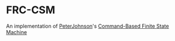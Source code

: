# FRC-CSM

An implementation of [PeterJohnson](https://github.com/PeterJohnson)'s
[Command-Based Finite State Machine](
https://github.com/PeterJohnson/design-docs/blob/command-state-machine/command-state-machine.adoc
)